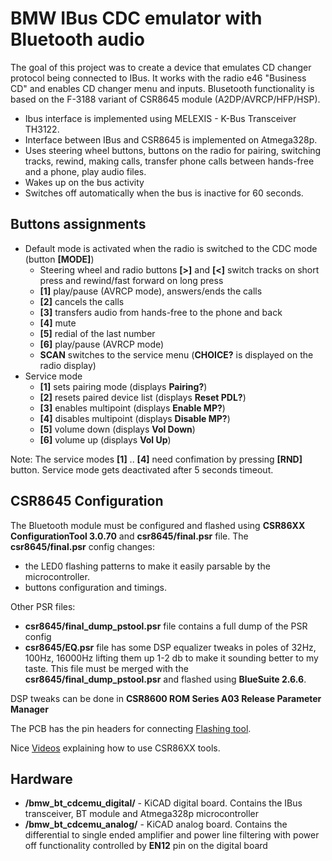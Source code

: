 # BMW IBus CDC emulator with Bluetooth audio

The goal of this project was to create a device that emulates CD changer protocol being connected to IBus.
It works with the radio e46 "Business CD" and enables CD changer menu and inputs. Blusetooth functionality 
is based on the F-3188 variant of CSR8645 module (A2DP/AVRCP/HFP/HSP).

* Ibus interface is implemented using MELEXIS - K-Bus Transceiver TH3122.
* Interface between IBus and CSR8645 is implemented on Atmega328p.
* Uses steering wheel buttons, buttons on the radio for pairing, switching tracks, rewind, making calls, 
transfer phone calls between hands-free and a phone, play audio files.
* Wakes up on the bus activity
* Switches off automatically when the bus is inactive for 60 seconds.

## Buttons assignments

* Default mode is activated when the radio is switched to the CDC mode (button **[MODE]**)
  * Steering wheel and radio buttons **[>]** and **[<]** switch tracks on short press and rewind/fast forward on long press
  * **[1]** play/pause (AVRCP mode), answers/ends the calls
  * **[2]** cancels the calls
  * **[3]** transfers audio from hands-free to the phone and back
  * **[4]** mute
  * **[5]** redial of the last number
  * **[6]** play/pause (AVRCP mode)
  * **SCAN** switches to the service menu (**CHOICE?** is displayed on the radio display)
* Service mode
  * **[1]** sets pairing mode (displays **Pairing?**)
  * **[2]** resets paired device list (displays **Reset PDL?**)
  * **[3]** enables multipoint (displays **Enable MP?**)
  * **[4]** disables multipoint (displays **Disable MP?**)
  * **[5]** volume down (displays **Vol Down**)
  * **[6]** volume up (displays **Vol Up**)
 
 Note: The service modes **[1]** .. **[4]** need confimation by pressing **[RND]** button. Service mode gets deactivated after 5 seconds timeout.
 
 ## CSR8645 Configuration
 
 The Bluetooth module must be configured and flashed using **CSR86XX ConfigurationTool 3.0.70** and **csr8645/final.psr** file. 
 The **csr8645/final.psr** config changes:
 
 * the LED0 flashing patterns to make it easily parsable by the microcontroller.
 * buttons configuration and timings.
 
 Other PSR files:
 * **csr8645/final_dump_pstool.psr** file contains a full dump of the PSR config
 * **csr8645/EQ.psr** file has some DSP equalizer tweaks in poles of 32Hz, 100Hz, 16000Hz lifting them up 1-2 db to make it sounding better to my taste.
   This file must be merged with the **csr8645/final_dump_pstool.psr** and flashed using **BlueSuite 2.6.6**.
   
DSP tweaks can be done in **CSR8600 ROM Series A03 Release Parameter Manager**

The PCB has the pin headers for connecting [Flashing tool](https://github.com/lorf/csr-spi-ftdi).

Nice [Videos](https://www.youtube.com/user/lipton5001) explaining how to use CSR86XX tools.

 ## Hardware
 * **/bmw_bt_cdcemu_digital/** - KiCAD digital board. Contains the IBus transceiver, BT module and Atmega328p microcontroller
 * **/bmw_bt_cdcemu_analog/** - KiCAD analog board. Contains the differential to single ended amplifier and 
   power line filtering with power off functionality controlled by **EN12** pin on the digital board
   
